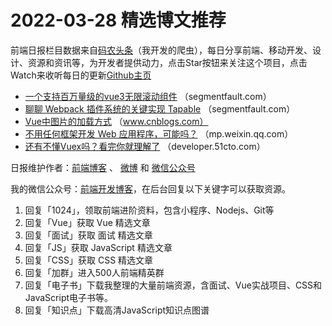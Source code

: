 # 2022-03-28 精选博文推荐

前端日报栏目数据来自[码农头条](http://hao.caibaojian.com.cn/)（我开发的爬虫），每日分享前端、移动开发、设计、资源和资讯等，为开发者提供动力，点击Star按钮来关注这个项目，点击Watch来收听每日的更新[Github主页](https://github.com/kujian/frontendDaily)
* [一个支持百万量级的vue3无限滚动组件](https://segmentfault.com/a/1190000041614746) （segmentfault.com）
* [聊聊 Webpack 插件系统的关键实现 Tapable](https://segmentfault.com/a/1190000041615669) （segmentfault.com）
* [Vue中图片的加载方式](https://www.cnblogs.com/cyy22321-blog/p/16062581.html) （www.cnblogs.com）
* [不用任何框架开发 Web 应用程序，可能吗？](https://mp.weixin.qq.com/s?__biz=MjM5MDE0Mjc4MA==&mid=2651111224&idx=1&sn=7b16797189197654afb16f1f8fc2ccbc) （mp.weixin.qq.com）
* [还有不懂Vuex吗？看完你就理解了](https://developer.51cto.com/article/704967.html) （developer.51cto.com）

日报维护作者：[前端博客](http://caibaojian.com.cn/) 、 [微博](http://weibo.com/kujian) 和 [微信公众号](https://open.weixin.qq.com/qr/code?username=caibaojian_com)

我的微信公众号：[前端开发博客](https://open.weixin.qq.com/qr/code?username=caibaojian_com)，在后台回复以下关键字可以获取资源。

1. 回复「1024」，领取前端进阶资料，包含小程序、Nodejs、Git等
2. 回复「Vue」获取 Vue 精选文章
3. 回复「面试」获取 面试 精选文章
4. 回复「JS」获取 JavaScript 精选文章
5. 回复「CSS」获取 CSS 精选文章
6. 回复「加群」进入500人前端精英群
7. 回复「电子书」下载我整理的大量前端资源，含面试、Vue实战项目、CSS和JavaScript电子书等。
8. 回复「知识点」下载高清JavaScript知识点图谱